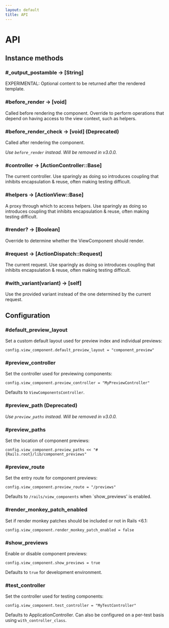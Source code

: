 ```yaml
---
layout: default
title: API
---
```


<!-- Warning: AUTO-GENERATED file, do not edit. Add code comments to your Ruby instead <3 -->

# API

## Instance methods

### #_output_postamble → [String]

EXPERIMENTAL: Optional content to be returned after the rendered template.

### #before_render → [void]

Called before rendering the component. Override to perform operations that depend on having access to the view context, such as helpers.

### #before_render_check → [void] (Deprecated)

Called after rendering the component.

_Use `before_render` instead. Will be removed in v3.0.0._

### #controller → [ActionController::Base]

The current controller. Use sparingly as doing so introduces coupling that inhibits encapsulation & reuse, often making testing difficult.

### #helpers → [ActionView::Base]

A proxy through which to access helpers. Use sparingly as doing so introduces coupling that inhibits encapsulation & reuse, often making testing difficult.

### #render? → [Boolean]

Override to determine whether the ViewComponent should render.

### #request → [ActionDispatch::Request]

The current request. Use sparingly as doing so introduces coupling that inhibits encapsulation & reuse, often making testing difficult.

### #with_variant(variant) → [self]

Use the provided variant instead of the one determined by the current request.

## Configuration

### #default_preview_layout

Set a custom default layout used for preview index and individual previews:

    config.view_component.default_preview_layout = "component_preview"

### #preview_controller

Set the controller used for previewing components:

    config.view_component.preview_controller = "MyPreviewController"

Defaults to `ViewComponentsController`.

### #preview_path (Deprecated)

_Use `preview_paths` instead. Will be removed in v3.0.0._

### #preview_paths

Set the location of component previews:

    config.view_component.preview_paths << "#{Rails.root}/lib/component_previews"

### #preview_route

Set the entry route for component previews:

    config.view_component.preview_route = "/previews"

Defaults to `/rails/view_components` when `show_previews' is enabled.

### #render_monkey_patch_enabled

Set if render monkey patches should be included or not in Rails <6.1:

    config.view_component.render_monkey_patch_enabled = false

### #show_previews

Enable or disable component previews:

    config.view_component.show_previews = true

Defaults to `true` for development environment.

### #test_controller

Set the controller used for testing components:

    config.view_component.test_controller = "MyTestController"

Defaults to ApplicationController. Can also be configured on a per-test
basis using `with_controller_class`.
